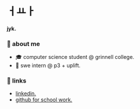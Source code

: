 # ㅓㅛㅏ

#### jyk.

### 💬 about me

- 🎓 computer science student @ grinnell college.
- 💼 swe intern @ p3 + uplift.

### 🔗 links

- [linkedin.](https://www.linkedin.com/in/juliank-/)
- [github for school work.](https://github.com/kimjulian-gc)
